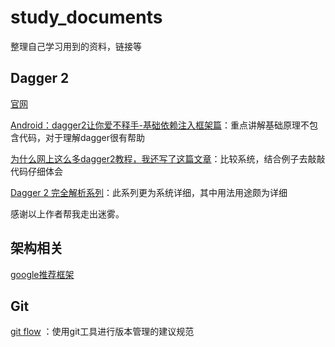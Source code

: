 # study_documents #
整理自己学习用到的资料，链接等

## Dagger 2 ##

[官网](https://google.github.io/dagger/)

[Android：dagger2让你爱不释手-基础依赖注入框架篇](http://www.jianshu.com/p/cd2c1c9f68d4)：重点讲解基础原理不包含代码，对于理解dagger很有帮助

[为什么网上这么多dagger2教程，我还写了这篇文章](http://www.open-open.com/lib/view/open1474442495481.html)：比较系统，结合例子去敲敲代码仔细体会

[Dagger 2 完全解析系列](http://johnnyshieh.me/posts/dagger-basic/)：此系列更为系统详细，其中用法用途颇为详细

感谢以上作者帮我走出迷雾。


## 架构相关 ##

[google推荐框架](https://github.com/googlesamples/android-architecture)

## Git ##
[git flow](http://www.cnblogs.com/cnblogsfans/p/5075073.html) ：使用git工具进行版本管理的建议规范
